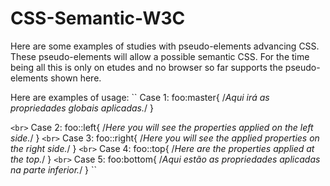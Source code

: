 # CSS-Semantic-W3C
Here are some examples of studies with pseudo-elements advancing CSS. These pseudo-elements will allow a possible semantic CSS. For the time being all this is only on etudes and no browser so far supports the pseudo-elements shown here.

Here are examples of usage:
``
Case 1: 
foo:master{
  /*Aqui irá as propriedades globais aplicadas.*/
}

``
<br>
``
Case 2:
foo::left{
  /*Here you will see the properties applied on the left side.*/
}
``
<br>
``
Case 3:
foo::right{
  /*Here you will see the applied properties on the right side.*/
}
``
<br>
``
Case 4:
foo::top{
  /*Here are the properties applied at the top.*/
}
``
<br>
``
Case 5:
foo:bottom{
  /*Aqui estão as propriedades aplicadas na parte inferior.*/
}
``

